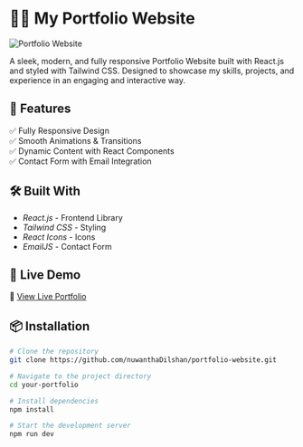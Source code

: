 # 👦🏻 My Portfolio Website

![Portfolio Website](https://nuwantha-dilshan.vercel.app/)

A sleek, modern, and fully responsive Portfolio Website built with React.js and styled with Tailwind CSS. Designed to showcase my skills, projects, and experience in an engaging and interactive way.

## 🌟 Features

✅ Fully Responsive Design  
✅ Smooth Animations & Transitions  
✅ Dynamic Content with React Components   
✅ Contact Form with Email Integration  

## 🛠 Built With

- *React.js* - Frontend Library  
- *Tailwind CSS* - Styling
- *React Icons* - Icons  
- *EmailJS* - Contact Form  

## 🎥 Live Demo  

🔗 [View Live Portfolio](https://nuwantha-dilshan.vercel.app/)  

## 📦 Installation

```sh
# Clone the repository
git clone https://github.com/nuwanthaDilshan/portfolio-website.git

# Navigate to the project directory
cd your-portfolio

# Install dependencies
npm install

# Start the development server
npm run dev
